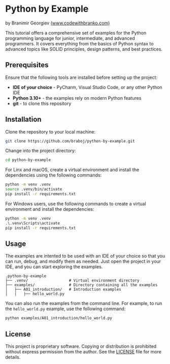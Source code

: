 # Python by Example

by Branimir Georgiev [(www.codewithbranko.com)](https://www.codewithbranko.com)

This tutorial offers a comprehensive set of examples for the Python programming
language for junior, intermediate, and advanced programmers. It covers
everything from the basics of Python syntax to advanced topics like
SOLID principles, design patterns, and best practices.

## Prerequisites

Ensure that the following tools are installed before setting up the project:

- **IDE of your choice** - PyCharm, Visual Studio Code, or any other Python IDE
- **Python 3.10+** - the examples rely on modern Python features
- **git** - to clone this repository

## Installation

Clone the repository to your local machine:

```bash
git clone https://github.com/braboj/python-by-example.git
```

Change into the project directory:

```bash
cd python-by-example
```

For Linx and macOS, create a virtual environment and install the dependencies
using the following commands:

```bash
python -m venv .venv
source .venv/bin/activate
pip install -r requirements.txt
```

For Windows users, use the following commands to create a virtual environment
and install the dependencies:

```cmd
python -m venv .venv
.\.venv\Scripts\activate
pip install -r requirements.txt
```

## Usage

The examples are intented to be used with an IDE of your choice so that you can
run, debug, and modify them as needed. Just open the project in your IDE, and 
you can start exploring the examples.

```text
.python-by-example
├── .venv/                  # Virtual environment directory
├── examples/               # Directory containing all the examples
│   ├── A01_introduction/   # Introduction examples
│   │   ├── hello_world.py
```

You can also run the examples from the command line. For example, to run the 
`hello_world.py` example, use the following command:

```bash
python examples/A01_introduction/hello_world.py
```


## License

This project is proprietary software. Copying or distribution is prohibited 
without express permission from the author. See the [LICENSE](LICENSE) file for
more details.
